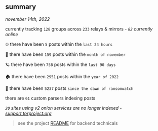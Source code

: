 
## summary
_november 14th, 2022_

currently tracking `128` groups across `233` relays & mirrors - _`82` currently online_

⏲ there have been `5` posts within the `last 24 hours`

🦈 there have been `159` posts within the `month of november`

🪐 there have been `758` posts within the `last 90 days`

🏚 there have been `2951` posts within the `year of 2022`

🦕 there have been `5237` posts `since the dawn of ransomwatch`

there are `61` custom parsers indexing posts

_`20` sites using v2 onion services are no longer indexed - [support.torproject.org](https://support.torproject.org/onionservices/v2-deprecation/)_

> see the project [README](https://github.com/joshhighet/ransomwatch#ransomwatch--) for backend technicals
